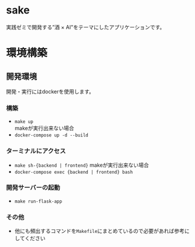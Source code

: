 # sake

実践ゼミで開発する”酒 × AI"をテーマにしたアプリケーションです。

# 環境構築
## 開発環境
開発・実行にはdockerを使用します。
### 構築
- `make up `  
makeが実行出来ない場合
- `docker-compose up -d --build`
### ターミナルにアクセス
- `make sh-{backend | frontend}`
makeが実行出来ない場合
- `docker-compose exec {backend | frontend} bash`
### 開発サーバーの起動  
- `make run-flask-app`  

### その他
- 他にも頻出するコマンドを`Makefile`にまとめているので必要があれば参考にしてください
